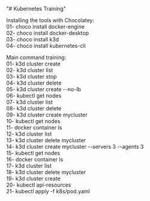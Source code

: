 "# Kubernetes Training" 

Installing the tools with Chocolatey:  <br /> 
01- choco install docker-engine   <br />
02- choco install docker-desktop   <br />
03- choco install k3d   <br />
04- choco install kubernetes-cli  <br />

Main command training:  <br />
01- k3d cluster create <br />
02- k3d cluster list  <br />
03- k3d cluster stop  <br />
04- k3d cluster delete  <br />
05- k3d cluster create --no-lb  <br />
06- kubectl get nodes  <br />
07- k3d cluster list  <br />
08- k3d cluster delete  <br />
09- k3d cluster create mycluster  <br />
10- kubectl get nodes  <br />
11- docker container ls  <br />
12- k3d cluster list  <br />
13- k3d cluster delete mycluster  <br />
14- k3d cluster create mycluster --servers 3 --agents 3  <br />
15- kubectl get nodes  <br />
16- docker container ls  <br />
17- k3d cluster list  <br />
18- k3d cluster delete mycluster  <br />
19- k3d cluster create <br />
20- kubectl api-resources <br />
21- kubectl apply -f k8s/pod.yaml <br />
